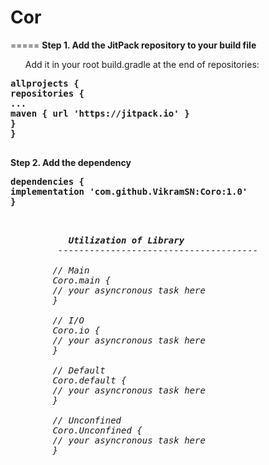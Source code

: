 # Cor
=====
<b>Step 1. Add the JitPack repository to your build file</b>
<ul>Add it in your root build.gradle at the end of repositories:</ul>

<pre>
<b>allprojects {
repositories {
...
maven { url 'https://jitpack.io' }
}
}
</b>
</pre>

<b>Step 2. Add the dependency</b>
<pre>
<b>dependencies {
implementation 'com.github.VikramSN:Coro:1.0'
}
</b></pre>

<pre><i>

           <b>Utilization of Library </b>
         --------------------------------------

        // Main
        Coro.main {
        // your asyncronous task here
        }
        
        // I/O
        Coro.io {
        // your asyncronous task here
        }
        
        // Default
        Coro.default {
        // your asyncronous task here
        }
        
        // Unconfined
        Coro.Unconfined {
        // your asyncronous task here
        }

</i></pre>


